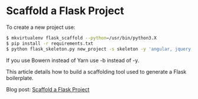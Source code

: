 # Scaffold a Flask Project

To create a new project use:

```sh
$ mkvirtualenv flask_scaffold --python=/usr/bin/python3.X
$ pip install -r requirements.txt
$ python flask_skeleton.py new_project -s skeleton -y 'angular, jquery, bootstrap' -g -v
```

If you use Bowern instead of Yarn use -b instead of -y.

This article details how to build a scaffolding tool used to generate a Flask boilerplate.

Blog post: [Scaffold a Flask Project](https://realpython.com/blog/python/scaffold-a-flask-project/)
